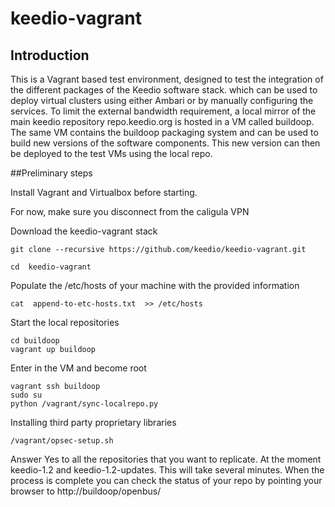 # keedio-vagrant

## Introduction
This is a Vagrant based test environment, designed to test the integration of the different packages of the Keedio software stack. 
 which can be used to deploy virtual clusters using either Ambari or by manually configuring the services. To limit the external bandwidth requirement, a local mirror of the main keedio repository repo.keedio.org is hosted in a VM called buildoop. The same VM contains the buildoop packaging system and can be used to build new versions of the software components. This new version can then be deployed to the test VMs using the local repo.   



##Preliminary steps

Install Vagrant and Virtualbox before starting. 

For now, make sure you disconnect from the caligula VPN 


Download the keedio-vagrant stack

```
git clone --recursive https://github.com/keedio/keedio-vagrant.git

cd  keedio-vagrant
```

Populate the /etc/hosts of your machine with the provided information
```
cat  append-to-etc-hosts.txt  >> /etc/hosts
```
Start the local repositories 
```
cd buildoop 
vagrant up buildoop
```
Enter in the VM and become root 
```
vagrant ssh buildoop
sudo su
python /vagrant/sync-localrepo.py
```
Installing third party proprietary libraries

```
/vagrant/opsec-setup.sh
```


Answer Yes to all the repositories that you want to replicate. At the moment keedio-1.2 and keedio-1.2-updates. 
This will take several minutes. 
When the process is complete you can check the status of your repo by pointing your browser to http://buildoop/openbus/
 


